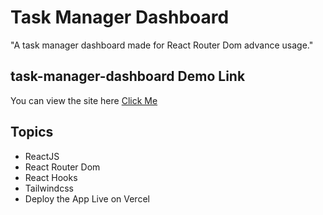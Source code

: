 # Task Manager Dashboard

"A task manager dashboard made for React Router Dom advance usage."

## task-manager-dashboard Demo Link

You can view the site here
[Click Me](https://task-manager-dashboard.vercel.app/)

## Topics

- ReactJS
- React Router Dom
- React Hooks
- Tailwindcss
- Deploy the App Live on Vercel

